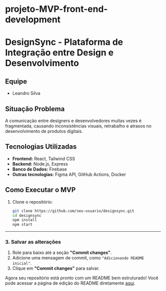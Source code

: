 # projeto-MVP-front-end-development
# **DesignSync - Plataforma de Integração entre Design e Desenvolvimento**

## **Equipe**
- Leandro Silva
  

## **Situação Problema**
A comunicação entre designers e desenvolvedores muitas vezes é fragmentada, causando inconsistências visuais, retrabalho e atrasos no desenvolvimento de produtos digitais.

## **Tecnologias Utilizadas**
- **Frontend:** React, Tailwind CSS
- **Backend:** Node.js, Express
- **Banco de Dados:** Firebase
- **Outras tecnologias:** Figma API, GitHub Actions, Docker

## **Como Executar o MVP**
1. Clone o repositório:
   ```bash
   git clone https://github.com/seu-usuario/designsync.git
   cd designsync
   npm install
   npm start

   
---

### **3. Salvar as alterações**
1. Role para baixo até a seção **"Commit changes"**.
2. Adicione uma mensagem de commit, como `"Adicionando README inicial"`.
3. Clique em **"Commit changes"** para salvar.

Agora seu repositório está pronto com um README bem estruturado! Você pode acessar a página de edição do README diretamente [aqui](https://github.com/Leandrosilva20/projeto-MVP-front-end-development/edit/main/README.md).




